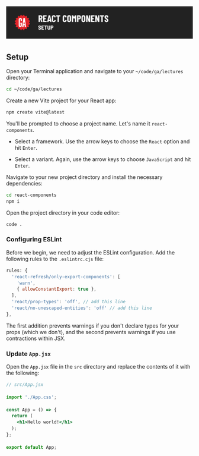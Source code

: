 # ![React Components - Setup](./assets/hero.png)

## Setup

Open your Terminal application and navigate to your `~/code/ga/lectures` directory:

```bash
cd ~/code/ga/lectures
```

Create a new Vite project for your React app:

```bash
npm create vite@latest
```

You'll be prompted to choose a project name. Let's name it `react-components`.

- Select a framework. Use the arrow keys to choose the `React` option and hit `Enter`.

- Select a variant. Again, use the arrow keys to choose `JavaScript` and hit `Enter`.

Navigate to your new project directory and install the necessary dependencies:

```bash
cd react-components
npm i
```

Open the project directory in your code editor:

```bash
code .
```

### Configuring ESLint

Before we begin, we need to adjust the ESLint configuration. Add the following rules to the `.eslintrc.cjs` file:

```js
rules: {
  'react-refresh/only-export-components': [
    'warn',
    { allowConstantExport: true },
  ],
  'react/prop-types': 'off', // add this line
  'react/no-unescaped-entities': 'off' // add this line
},
```

The first addition prevents warnings if you don't declare types for your props (which we don't), and the second prevents warnings if you use contractions within JSX.

### Update `App.jsx`

Open the `App.jsx` file in the `src` directory and replace the contents of it with the following:

```jsx
// src/App.jsx

import './App.css';

const App = () => {
  return (
    <h1>Hello world!</h1>
  );
};

export default App;
```
